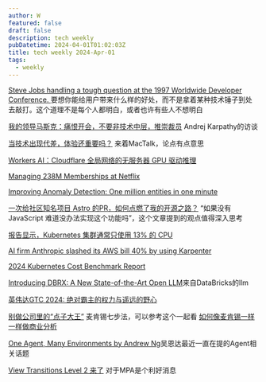 ```yaml
---
author: W
featured: false
draft: false
description: tech weekly
pubDatetime: 2024-04-01T01:02:03Z
title: tech weekly 2024-Apr-01
tags:
  - weekly
---
```


[Steve Jobs handling a tough question at the 1997 Worldwide Developer Conference. ](https://www.youtube.com/watch?v=oeqPrUmVz-o) 要想你能给用户带来什么样的好处，而不是拿着某种技术锤子到处去敲打。这个道理不是每个人都明白，或者也许有些人不想明白

[我的领导马斯克：痛恨开会，不要非技术中层，推崇裁员](https://mp.weixin.qq.com/s/7s9Oa0syr5uOfl4luDhnCg) Andrej Karpathy的访谈

[当技术出现代差，体验还重要吗？](https://mp.weixin.qq.com/s/r98YMfYPIqv1Mxjt2FVGQQ) 来着MacTalk，论点有点意思

[Workers AI：Cloudflare 全局网络的无服务器 GPU 驱动推理](https://blog.cloudflare.com/zh-cn/workers-ai-zh-cn)

[Managing 238M Memberships at Netflix](https://www.infoq.com/articles/managing-memberships-netflix/)

[Improving Anomaly Detection: One million entities in one minute](https://opensearch.org/blog/one-million-enitities-in-one-minute/)

[一次给社区知名项目 Astro 的PR，如何点燃了我的开源之路？](https://mp.weixin.qq.com/s/DlvS7faM0H1a8NWzOBdWgw) “如果没有 JavaScript 难道没办法实现这个功能吗”，这个文章提到的观点值得深入思考

[报告显示，Kubernetes 集群通常只使用 13% 的 CPU](https://www.infoq.cn/article/J5yLIUCCyhzuDof7gzJB)

[AI firm Anthropic slashed its AWS bill 40% by using Karpenter](https://www.thestack.technology/aws-anthropic-cloud-bill-eks-karpenter/)

[2024 Kubernetes Cost Benchmark Report](https://cast.ai/kubernetes-cost-benchmark/)

[Introducing DBRX: A New State-of-the-Art Open LLM](https://www.databricks.com/blog/introducing-dbrx-new-state-art-open-llm)来自DataBricks的llm

[英伟达GTC 2024: 绝对霸主的权力与遥远的野心](https://mp.weixin.qq.com/s/dtbhZDXYo849JvrL6NONGg)

[别做公司里的“点子大王”](https://mp.weixin.qq.com/s/SwWcnc8dkAL5V8NNbfyFvQ) 麦肯锡七步法，可以参考这个一起看 [如何像麦肯锡一样一样做商业分析](https://www.bilibili.com/video/BV1Qi4y1M7df/)

[One Agent, Many Environments by Andrew Ng](https://www.deeplearning.ai/the-batch/issue-242/?s=09&utm_source=pocket_reader)吴恩达最近一直在提的Agent相关话题

[View Transitions Level 2 来了](https://mp.weixin.qq.com/s/IazsmUqPnrxuFLcMpjF_9g?utm_source=pocket_reader) 对于MPA是个利好消息
